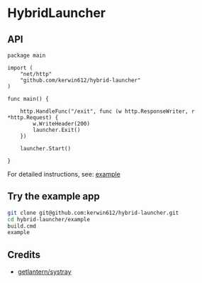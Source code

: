 # HybridLauncher

## API
```golang
package main

import (
    "net/http"
    "github.com/kerwin612/hybrid-launcher"
)

func main() {

    http.HandleFunc("/exit", func (w http.ResponseWriter, r *http.Request) {
        w.WriteHeader(200)
        launcher.Exit()
    })

    launcher.Start()

}
```  
For detailed instructions, see: [example](./example/)

## Try the example app
```bash
git clone git@github.com:kerwin612/hybrid-launcher.git
cd hybrid-launcher/example
build.cmd
example
```  

## Credits
* [getlantern/systray](https://github.com/getlantern/systray)
